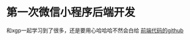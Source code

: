 # 第一次微信小程序后端开发
和xgp一起学习到了很多，还是要用心哈哈哈不然会白给
[前端代码的github](https://github.com/WHUT-XGP/weapp-Lose-Find)
